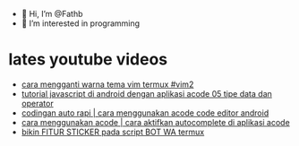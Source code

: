 - 👋 Hi, I’m @Fathb
- 👀 I’m interested in programming

# lates youtube videos
<!-- YOUTUBE:START -->
- [cara mengganti warna tema vim termux #vim2](https://www.youtube.com/watch?v=dXJNLrXENrg)
- [tutorial javascript di android dengan aplikasi acode 05 tipe data dan operator](https://www.youtube.com/watch?v=LSq1jV7k8jo)
- [codingan auto rapi | cara menggunakan acode code editor android](https://www.youtube.com/watch?v=yfqNtmLXei0)
- [cara menggunakan acode | cara aktifkan autocomplete di aplikasi acode](https://www.youtube.com/watch?v=ADODa4Bk0Pc)
- [bikin FITUR STICKER pada script BOT WA termux](https://www.youtube.com/watch?v=DUyl_g4m8l0)
<!-- YOUTUBE:END -->

<!---
Fathb/Fathb is a ✨ special ✨ repository because its `README.md` (this file) appears on your GitHub profile.
You can click the Preview link to take a look at your changes.
--->
